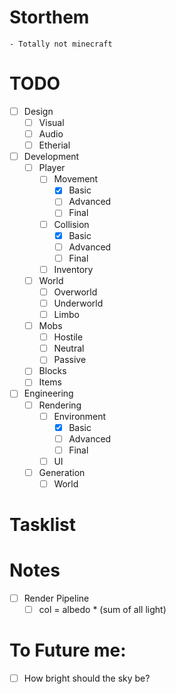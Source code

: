 ﻿# Storthem
	- Totally not minecraft
# TODO
  - [ ] Design
	- [ ] Visual
	- [ ] Audio
	- [ ] Etherial
  - [ ] Development
    - [ ] Player
	  - [ ] Movement
	    - [x] Basic
		- [ ] Advanced
		- [ ] Final
	  - [ ] Collision
	    - [x] Basic
		- [ ] Advanced
		- [ ] Final
	  - [ ] Inventory
	- [ ] World
	  - [ ] Overworld
	  - [ ] Underworld
	  - [ ] Limbo
	- [ ] Mobs
	  - [ ] Hostile
	  - [ ] Neutral
	  - [ ] Passive
	- [ ] Blocks
	- [ ] Items
  - [ ] Engineering
	- [ ] Rendering
	  - [ ] Environment
	    - [x] Basic
		- [ ] Advanced
		- [ ] Final
	  - [ ] UI
	- [ ] Generation
	  - [ ] World
# Tasklist

# Notes
  - [ ] Render Pipeline
    - [ ] col = albedo * (sum of all light)

# To Future me:
  - [ ] How bright should the sky be?